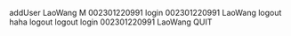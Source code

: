 addUser LaoWang M 002301220991
login 002301220991 LaoWang
logout haha
logout
logout
login 002301220991 LaoWang
QUIT
